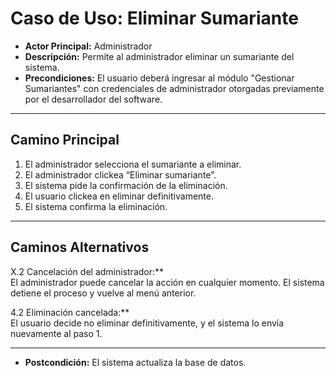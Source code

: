# Caso de Uso: Eliminar Sumariante

- **Actor Principal:** Administrador  
- **Descripción:** Permite al administrador eliminar un sumariante del sistema.  
- **Precondiciones:** El usuario deberá ingresar al módulo "Gestionar Sumariantes" con credenciales de administrador otorgadas previamente por el desarrollador del software.  

---

## Camino Principal

1. El administrador selecciona el sumariante a eliminar.
2. El administrador clickea “Eliminar sumariante”.
3. El sistema pide la confirmación de la eliminación.
4. El usuario clickea en eliminar definitivamente.
5. El sistema confirma la eliminación.

---

## Caminos Alternativos

X.2 Cancelación del administrador:**  
  El administrador puede cancelar la acción en cualquier momento. El sistema detiene el proceso y vuelve al menú anterior.

4.2 Eliminación cancelada:**  
  El usuario decide no eliminar definitivamente, y el sistema lo envía nuevamente al paso 1.

---

- **Postcondición:** El sistema actualiza la base de datos.
